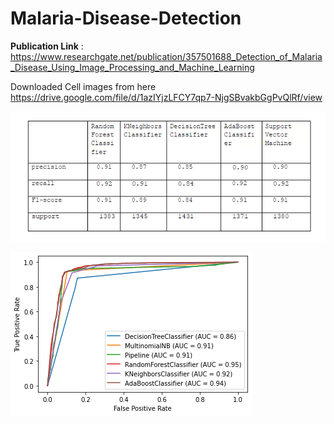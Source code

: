 # Malaria-Disease-Detection

**Publication Link** : https://www.researchgate.net/publication/357501688_Detection_of_Malaria_Disease_Using_Image_Processing_and_Machine_Learning

Downloaded Cell images from here https://drive.google.com/file/d/1azIYjzLFCY7qp7-NjgSBvakbGgPvQlRf/view

![](Malaria%20Disease%20Detection/Infected%20Result.png)

![](Malaria%20Disease%20Detection/ROC%20Curve.png)
